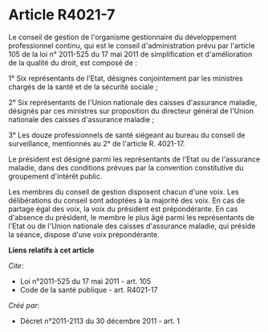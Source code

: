 # Article R4021-7

Le conseil de gestion de l'organisme gestionnaire du développement professionnel continu, qui est le conseil d'administration
prévu par l'article 105 de la loi n° 2011-525 du 17 mai 2011 de simplification et d'amélioration de la qualité du droit, est
composé de : 

1° Six représentants de l'Etat, désignés conjointement par les ministres chargés de la santé et de la sécurité sociale ; 

2° Six représentants de l'Union nationale des caisses d'assurance maladie, désignés par ces ministres sur proposition du
directeur général de l'Union nationale des caisses d'assurance maladie ; 

3° Les douze professionnels de santé siégeant au bureau du conseil de surveillance, mentionnés au 2° de l'article R.
4021-17. 

Le président est désigné parmi les représentants de l'Etat ou de l'assurance maladie, dans des conditions prévues par la
convention constitutive du groupement d'intérêt public. 

Les membres du conseil de gestion disposent chacun d'une voix. Les délibérations du conseil sont adoptées à la majorité des
voix. En cas de partage égal des voix, la voix du président est prépondérante. En cas d'absence du président, le membre le
plus âgé parmi les représentants de l'Etat ou de l'Union nationale des caisses d'assurance maladie, qui préside la séance,
dispose d'une voix prépondérante.

**Liens relatifs à cet article**

_Cite_:

  - Loi n°2011-525 du 17 mai 2011 - art. 105
  - Code de la santé publique - art. R4021-17

_Créé par_:

  - Décret n°2011-2113 du 30 décembre 2011 - art. 1
